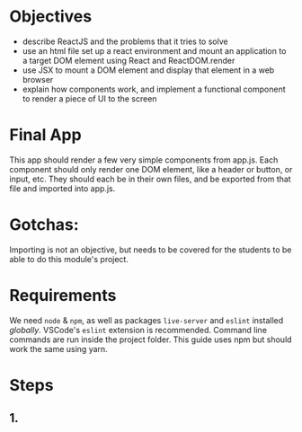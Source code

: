 # Objectives
  * describe ReactJS and the problems that it tries to solve
  * use an html file set up a react environment and mount an application to a target DOM element using React and ReactDOM.render
  * use JSX to mount a DOM element and display that element in a web browser
  * explain how components work, and implement a functional component to render a piece of UI to the screen

# Final App
This app should render a few very simple components from app.js. Each component should only render one DOM element, like a header or button, or input, etc. They should each be in their own files, and be exported from that file and imported into app.js.

# Gotchas:
Importing is not an objective, but needs to be covered for the students to be able to do this module's project.

# Requirements
We need `node` & `npm`, as well as packages `live-server` and `eslint` installed _globally_. VSCode's `eslint` extension is recommended. Command line commands are run inside the project folder. This guide uses npm but should work the same using yarn.

# Steps
## 1.
 